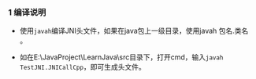 ### 1 编译说明

- 使用`javah`编译JNI头文件，如果在java包上一级目录，使用javah 包名.类名 。

- 如在E:\JavaProject\LearnJava\src目录下，打开cmd，输入`javah TestJNI.JNICallCpp`，即可生成头文件。
  

